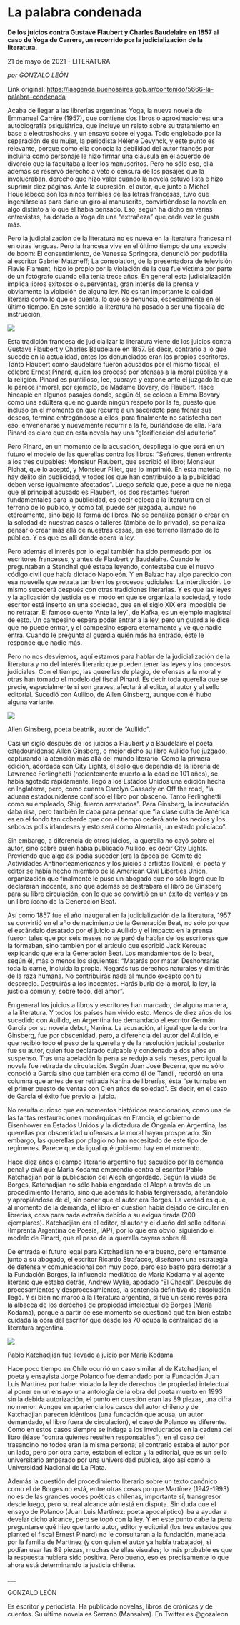 # La palabra condenada

**De los juicios contra Gustave Flaubert y Charles Baudelaire en 1857 al caso de Yoga de Carrere, un recorrido por la judicialización de la literatura.**

21 de mayo de 2021 - LITERATURA

_por GONZALO LEÓN_

Link original: https://laagenda.buenosaires.gob.ar/contenido/5666-la-palabra-condenada



Acaba de llegar a las librerías argentinas Yoga, la nueva novela de Emmanuel Carrére (1957), que contiene dos libros o aproximaciones: una autobiografía psiquiátrica, que incluye un relato sobre su tratamiento en base a electroshocks, y un ensayo sobre el yoga. Todo englobado por la separación de su mujer, la periodista Hélène Devynck, y este punto es relevante, porque como ella conocía la debilidad del autor francés por incluirla como personaje le hizo firmar una cláusula en el acuerdo de divorcio que la facultaba a leer los manuscritos. Pero no sólo eso, ella además se reservó derecho a veto o censura de los pasajes que la involucraban, derecho que hizo valer cuando la novela estuvo lista e hizo suprimir diez páginas. Ante la supresión, el autor, que junto a Michel Houellebecq son los niños terribles de las letras francesas, tuvo que ingeniárselas para darle un giro al manuscrito, convirtiéndose la novela en algo distinto a lo que él había pensado. Eso, según ha dicho en varias entrevistas, ha dotado a Yoga de una “extrañeza” que cada vez le gusta más.




Pero la judicialización de la literatura no es nueva en la literatura francesa ni en otras lenguas. Pero la francesa vive en el último tiempo de una especie de boom: El consentimiento, de Vanessa Springora, denunció por pedofilia al escritor Gabriel Matzneff; La consolation, de la presentadora de televisión Flavie Flament, hizo lo propio por la violación de la que fue víctima por parte de un fotógrafo cuando ella tenía trece años. En general esta judicialización implica libros exitosos o superventas, gran interés de la prensa y obviamente la violación de alguna ley. No es tan importante la calidad literaria como lo que se cuenta, lo que se denuncia, especialmente en el último tiempo. En este sentido la literatura ha pasado a ser una fiscalía de instrucción.




![](https://cdn.flowlikemusic.com/files/images/51403/4f3101d3-65df-4c1a-94f7-f323cbea4a4a.jpg)




Esta tradición francesa de judicializar la literatura viene de los juicios contra Gustave Flaubert y Charles Baudelaire en 1857. Es decir, contrario a lo que sucede en la actualidad, antes los denunciados eran los propios escritores. Tanto Flaubert como Baudelaire fueron acusados por el mismo fiscal, el célebre Ernest Pinard, quien los procesó por ofensas a la moral pública y a la religión. Pinard es puntilloso, lee, subraya y expone ante el juzgado lo que le parece inmoral, por ejemplo, de Madame Bovary, de Flaubert. Hace hincapié en algunos pasajes donde, según él, se coloca a Emma Bovary como una adúltera que no guarda ningún respeto por la fe, puesto que incluso en el momento en que recurre a un sacerdote para frenar sus deseos, termina entregándose a ellos, para finalmente no satisfecha con eso, envenenarse y nuevamente recurrir a la fe, burlándose de ella. Para Pinard es claro que en esta novela hay una “glorificación del adulterio”.




Pero Pinard, en un momento de la acusación, despliega lo que será en un futuro el modelo de las querellas contra los libros: “Señores, tienen enfrente a los tres culpables: Monsieur Flaubert, que escribió el libro; Monsieur Pichat, que lo aceptó, y Monsieur Pillet, que lo imprimió. En esta materia, no hay delito sin publicidad, y todos los que han contribuido a la publicidad deben verse igualmente afectados”. Luego señala que, pese a que no niega que el principal acusado es Flaubert, los dos restantes fueron fundamentales para la publicidad, es decir coloca a la literatura en el terreno de lo público, y como tal, puede ser juzgada, aunque no etéreamente, sino bajo la forma de libros. No se penaliza pensar o crear en la soledad de nuestras casas o talleres (ámbito de lo privado), se penaliza pensar o crear más allá de nuestras casas, en ese terreno llamado de lo público. Y es que es allí donde opera la ley.




Pero además el interés por lo legal también ha sido permeado por los escritores franceses, y antes de Flaubert y Baudelaire. Cuando le preguntaban a Stendhal qué estaba leyendo, contestaba que el nuevo código civil que había dictado Napoleón. Y en Balzac hay algo parecido con esa nouvelle que retrata tan bien los procesos judiciales: La interdicción. Lo mismo sucederá después con otras tradiciones literarias. Y es que las leyes y la aplicación de justicia es el modo en que se organiza la sociedad, y todo escritor está inserto en una sociedad, que en el siglo XIX era imposible de no retratar. El famoso cuento ‘Ante la ley`, de Kafka, es un ejemplo magistral de esto. Un campesino espera poder entrar a la ley, pero un guardia le dice que no puede entrar, y el campesino espera eternamente y ve que nadie entra. Cuando le pregunta al guardia quién más ha entrado, éste le responde que nadie más.




Pero no nos desviemos, aquí estamos para hablar de la judicialización de la literatura y no del interés literario que pueden tener las leyes y los procesos judiciales. Con el tiempo, las querellas de plagio, de ofensas a la moral y otras han tomado el modelo del fiscal Pinard. Es decir toda querella que se precie, especialmente si son graves, afectará al editor, al autor y al sello editorial. Sucedió con Aullido, de Allen Ginsberg, aunque con él hubo alguna variante.




![](https://cdn.flowlikemusic.com/files/images/51404/5f054d1f-6046-44b7-be57-ae36c6bf4162.jpg)




Allen Ginsberg, poeta beatnik, autor de “Aullido”.




Casi un siglo después de los juicios a Flaubert y a Baudelaire el poeta estadounidense Allen Ginsberg, o mejor dicho su libro Aullido fue juzgado, capturando la atención más allá del mundo literario. Como la primera edición, acordada con City Lights, el sello que dependía de la librería de Lawrence Ferlinghetti (recientemente muerto a la edad de 101 años), se había agotado rápidamente, llegó a los Estados Unidos una edición hecha en Inglaterra, pero, como cuenta Carolyn Cassady en Off the road, “la aduana estadounidense confiscó el libro por obsceno. Tanto Ferlinghetti como su empleado, Shig, fueron arrestados”. Para Ginsberg, la incautación daba risa, pero también le daba para pensar que “la clase culta de América es en el fondo tan cobarde que con el tiempo cederá ante los necios y los sebosos polis irlandeses y esto será como Alemania, un estado policíaco”.




Sin embargo, a diferencia de otros juicios, la querella no cayó sobre el autor, sino sobre quien había publicado Aullido, es decir City Lights. Previendo que algo así podía suceder (era la época del Comité de Actividades Antinorteamericanas y los juicios a artistas llovían), el poeta y editor se había hecho miembro de la American Civil Liberties Union, organización que finalmente le puso un abogado que no sólo logró que lo declararan inocente, sino que además se destrabara el libro de Ginsberg para su libre circulación, con lo que se convirtió en un éxito de ventas y en un libro ícono de la Generación Beat.




Así como 1857 fue el año inaugural en la judicialización de la literatura, 1957 se convirtió en el año de nacimiento de la Generación Beat, no sólo porque el escándalo desatado por el juicio a Aullido y el impacto en la prensa fueron tales que por seis meses no se paró de hablar de los escritores que la formaban, sino también por el artículo que escribió Jack Kerouac explicando qué era la Generación Beat. Los mandamientos de lo beat, según él, más o menos los siguientes: “Matarás por matar. Deshonrarás toda la carne, incluida la propia. Negarás tus derechos naturales y dimitirás de la raza humana. No contribuirás nada al mundo excepto con tu desprecio. Destruirás a los inocentes. Harás burla de la moral, la ley, la justicia común y, sobre todo, del amor”.




En general los juicios a libros y escritores han marcado, de alguna manera, a la literatura. Y todos los países han vivido esto. Menos de diez años de los sucedido con Aullido, en Argentina fue demandado el escritor Germán García por su novela debut, Nanina. La acusación, al igual que la de contra Ginsberg, fue por obscenidad, pero, a diferencia del autor del Aullido, el que recibió todo el peso de la querella y de la resolución judicial posterior fue su autor, quien fue declarado culpable y condenado a dos años en suspenso. Tras una apelación la pena se redujo a seis meses, pero igual la novela fue retirada de circulación. Según Juan José Becerra, que no sólo conoció a García sino que también era como él de Tandil, recordó en una columna que antes de ser retirada Nanina de librerías, ésta “se turnaba en el primer puesto de ventas con Cien años de soledad”. Es decir, en el caso de García el éxito fue previo al juicio.




No resulta curioso que en momentos históricos reaccionarios, como una de las tantas restauraciones monárquicas en Francia, el gobierno de Eisenhower en Estados Unidos y la dictadura de Onganía en Argentina, las querellas por obscenidad u ofensas a la moral hayan prosperado. Sin embargo, las querellas por plagio no han necesitado de este tipo de regímenes. Parece que da igual qué gobierno hay en el momento.




Hace diez años el campo literario argentino fue sacudido por la demanda penal y civil que María Kodama emprendió contra el escritor Pablo Katchadjian por la publicación del Aleph engordado. Según la viuda de Borges, Katchadjian no sólo había engordado el Aleph a través de un procedimiento literario, sino que además lo había tergiversado, alterándolo y apropiándose de él, sin poner que el autor era Borges. La verdad es que, al momento de la demanda, el libro en cuestión había dejado de circular en librerías, cosa para nada extraña debido a su exigua tirada (200 ejemplares). Katchadjian era el editor, el autor y el dueño del sello editorial (Imprenta Argentina de Poesía, IAP), por lo que era obvio, siguiendo el modelo de Pinard, que el peso de la querella cayera sobre él.




De entrada el futuro legal para Katchadjian no era bueno, pero lentamente junto a su abogado, el escritor Ricardo Strafacce, diseñaron una estrategia de defensa y comunicacional con muy poco, pero eso bastó para derrotar a la Fundación Borges, la influencia mediática de María Kodama y al agente literario que estaba detrás, Andrew Wylie, apodado “El Chacal”. Después de procesamientos y desprocesamientos, la sentencia definitiva de absolución llegó. Y si bien no marcó a la literatura argentina, sí fue un serio revés para la albacea de los derechos de propiedad intelectual de Borges (María Kodama), porque a partir de ese momento se cuestionó qué tan bien estaba cuidada la obra del escritor que desde los 70 ocupa la centralidad de la literatura argentina.




![](https://cdn.flowlikemusic.com/files/images/51405/f113db2a-db18-4676-85b7-cb0f9a8b86ac.jpg)




Pablo Katchadjian fue llevado a juicio por María Kodama.




Hace poco tiempo en Chile ocurrió un caso similar al de Katchadjian, el poeta y ensayista Jorge Polanco fue demandado por la Fundación Juan Luis Martínez por haber violado la ley de derechos de propiedad intelectual al poner en un ensayo una antología de la obra del poeta muerto en 1993 sin la debida autorización, el punto en cuestión eran las 89 piezas, una cifra no menor. Aunque en apariencia los casos del autor chileno y de Katchadjian parecen idénticos (una fundación que acusa, un autor demandado, el libro fuera de circulación), el caso de Polanco es diferente. Como en estos casos siempre se indaga a los involucrados en la cadena del libro (léase “contra quienes resulten responsables”), en el caso del trasandino no todos eran la misma persona; al contrario estaba el autor por un lado, pero por otra parte, estaban el editor y la editorial, que es un sello universitario amparado por una universidad pública, algo así como la Universidad Nacional de La Plata.




Además la cuestión del procedimiento literario sobre un texto canónico como el de Borges no está, entre otras cosas porque Martínez (1942-1993) no es de las grandes voces poéticas chilenas, importante sí, transgresor desde luego, pero su real alcance aún está en disputa. Sin duda que el ensayo de Polanco (Juan Luis Martínez: poeta apocalíptico) iba a ayudar a develar dicho alcance, pero se topó con la ley. Y en este punto cabe la pena preguntarse qué hizo que tanto autor, editor y editorial (los tres estados que planteó el fiscal Ernest Pinard) no le consultaran a la fundación, manejada por la familia de Martínez (y con quien el autor ya había trabajado), si podían usar las 89 piezas, muchas de ellas visuales; lo más probable es que la respuesta hubiera sido positiva. Pero bueno, eso es precisamente lo que ahora está determinando la justicia chilena.




\_\_\_




GONZALO LEÓN




Es escritor y periodista. Ha publicado novelas, libros de crónicas y de cuentos. Su última novela es Serrano (Mansalva). En Twitter es @gozaleon



